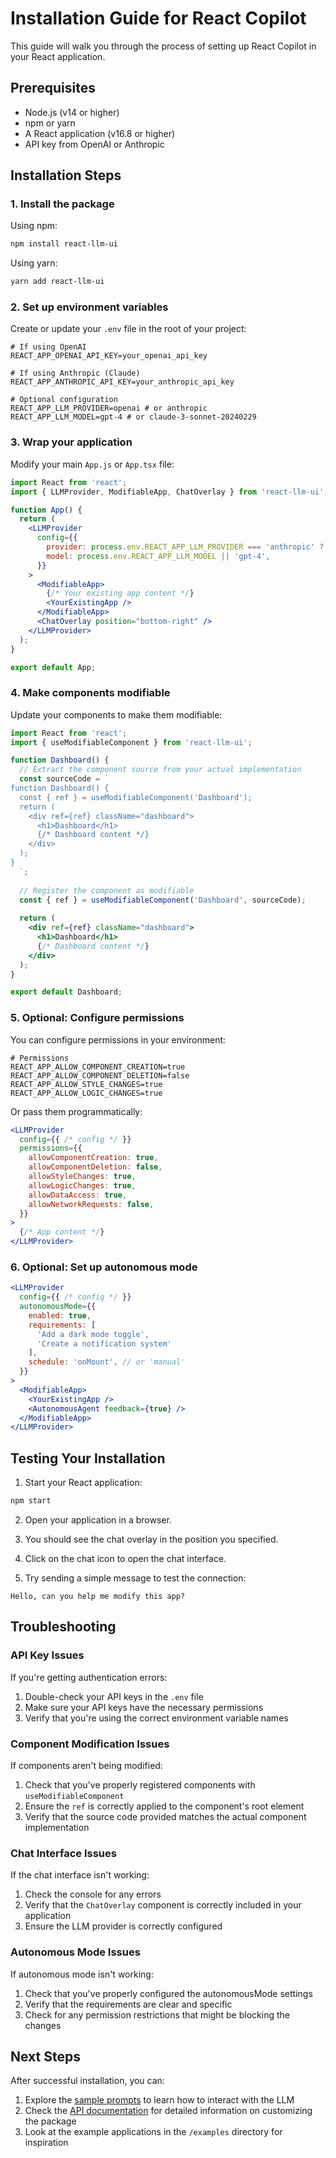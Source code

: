 # Installation Guide for React Copilot

This guide will walk you through the process of setting up React Copilot in your React application.

## Prerequisites

- Node.js (v14 or higher)
- npm or yarn
- A React application (v16.8 or higher)
- API key from OpenAI or Anthropic

## Installation Steps

### 1. Install the package

Using npm:
```bash
npm install react-llm-ui
```

Using yarn:
```bash
yarn add react-llm-ui
```

### 2. Set up environment variables

Create or update your `.env` file in the root of your project:

```
# If using OpenAI
REACT_APP_OPENAI_API_KEY=your_openai_api_key

# If using Anthropic (Claude)
REACT_APP_ANTHROPIC_API_KEY=your_anthropic_api_key

# Optional configuration
REACT_APP_LLM_PROVIDER=openai # or anthropic
REACT_APP_LLM_MODEL=gpt-4 # or claude-3-sonnet-20240229
```

### 3. Wrap your application

Modify your main `App.js` or `App.tsx` file:

```jsx
import React from 'react';
import { LLMProvider, ModifiableApp, ChatOverlay } from 'react-llm-ui';

function App() {
  return (
    <LLMProvider
      config={{
        provider: process.env.REACT_APP_LLM_PROVIDER === 'anthropic' ? 'anthropic' : 'openai',
        model: process.env.REACT_APP_LLM_MODEL || 'gpt-4',
      }}
    >
      <ModifiableApp>
        {/* Your existing app content */}
        <YourExistingApp />
      </ModifiableApp>
      <ChatOverlay position="bottom-right" />
    </LLMProvider>
  );
}

export default App;
```

### 4. Make components modifiable

Update your components to make them modifiable:

```jsx
import React from 'react';
import { useModifiableComponent } from 'react-llm-ui';

function Dashboard() {
  // Extract the component source from your actual implementation
  const sourceCode = `
function Dashboard() {
  const { ref } = useModifiableComponent('Dashboard');
  return (
    <div ref={ref} className="dashboard">
      <h1>Dashboard</h1>
      {/* Dashboard content */}
    </div>
  );
}
  `;
  
  // Register the component as modifiable
  const { ref } = useModifiableComponent('Dashboard', sourceCode);
  
  return (
    <div ref={ref} className="dashboard">
      <h1>Dashboard</h1>
      {/* Dashboard content */}
    </div>
  );
}

export default Dashboard;
```

### 5. Optional: Configure permissions

You can configure permissions in your environment:

```
# Permissions
REACT_APP_ALLOW_COMPONENT_CREATION=true
REACT_APP_ALLOW_COMPONENT_DELETION=false
REACT_APP_ALLOW_STYLE_CHANGES=true
REACT_APP_ALLOW_LOGIC_CHANGES=true
```

Or pass them programmatically:

```jsx
<LLMProvider
  config={{ /* config */ }}
  permissions={{
    allowComponentCreation: true,
    allowComponentDeletion: false,
    allowStyleChanges: true,
    allowLogicChanges: true,
    allowDataAccess: true,
    allowNetworkRequests: false,
  }}
>
  {/* App content */}
</LLMProvider>
```

### 6. Optional: Set up autonomous mode

```jsx
<LLMProvider
  config={{ /* config */ }}
  autonomousMode={{
    enabled: true,
    requirements: [
      'Add a dark mode toggle',
      'Create a notification system'
    ],
    schedule: 'onMount', // or 'manual'
  }}
>
  <ModifiableApp>
    <YourExistingApp />
    <AutonomousAgent feedback={true} />
  </ModifiableApp>
</LLMProvider>
```

## Testing Your Installation

1. Start your React application:
```bash
npm start
```

2. Open your application in a browser.

3. You should see the chat overlay in the position you specified.

4. Click on the chat icon to open the chat interface.

5. Try sending a simple message to test the connection:
```
Hello, can you help me modify this app?
```

## Troubleshooting

### API Key Issues

If you're getting authentication errors:

1. Double-check your API keys in the `.env` file
2. Make sure your API keys have the necessary permissions
3. Verify that you're using the correct environment variable names

### Component Modification Issues

If components aren't being modified:

1. Check that you've properly registered components with `useModifiableComponent`
2. Ensure the `ref` is correctly applied to the component's root element
3. Verify that the source code provided matches the actual component implementation

### Chat Interface Issues

If the chat interface isn't working:

1. Check the console for any errors
2. Verify that the `ChatOverlay` component is correctly included in your application
3. Ensure the LLM provider is correctly configured

### Autonomous Mode Issues

If autonomous mode isn't working:

1. Check that you've properly configured the autonomousMode settings
2. Verify that the requirements are clear and specific
3. Check for any permission restrictions that might be blocking the changes

## Next Steps

After successful installation, you can:

1. Explore the [sample prompts](./SAMPLE_PROMPTS.md) to learn how to interact with the LLM
2. Check the [API documentation](./API.md) for detailed information on customizing the package
3. Look at the example applications in the `/examples` directory for inspiration
